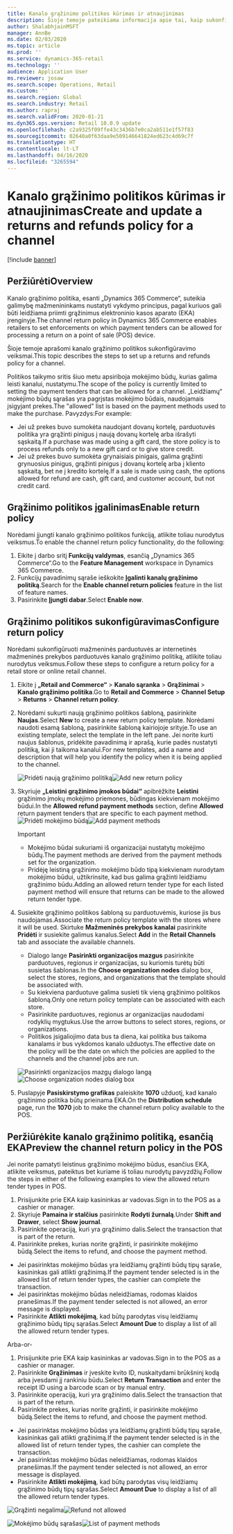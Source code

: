 ```yaml
---
title: Kanalo grąžinimo politikos kūrimas ir atnaujinimas
description: Šioje temoje pateikiama informacija apie tai, kaip sukonfigūruoti kanalo grąžinimo politiką.
author: ShalabhjainMSFT
manager: AnnBe
ms.date: 02/03/2020
ms.topic: article
ms.prod: ''
ms.service: dynamics-365-retail
ms.technology: ''
audience: Application User
ms.reviewer: josaw
ms.search.scope: Operations, Retail
ms.custom: ''
ms.search.region: Global
ms.search.industry: Retail
ms.author: rapraj
ms.search.validFrom: 2020-01-21
ms.dyn365.ops.version: Retail 10.0.9 update
ms.openlocfilehash: c2a9325f09ffe43c3436b7e0ca2ab511e1f57f83
ms.sourcegitcommit: 02640a0f63daa9e509146641824ed623c4d69c7f
ms.translationtype: HT
ms.contentlocale: lt-LT
ms.lasthandoff: 04/16/2020
ms.locfileid: "3265594"
---
```

# <a name="create-and-update-a-returns-and-refunds-policy-for-a-channel"></a><span data-ttu-id="9757f-103">Kanalo grąžinimo politikos kūrimas ir atnaujinimas</span><span class="sxs-lookup"><span data-stu-id="9757f-103">Create and update a returns and refunds policy for a channel</span></span>

[!include [banner](includes/banner.md)]

## <a name="overview"></a><span data-ttu-id="9757f-104">Peržiūrėti</span><span class="sxs-lookup"><span data-stu-id="9757f-104">Overview</span></span>

<span data-ttu-id="9757f-105">Kanalo grąžinimo politika, esanti „Dynamics 365 Commerce“, suteikia galimybę mažmenininkams nustatyti vykdymo principus, pagal kuriuos gali būti leidžiama priimti grąžinimus elektroninio kasos aparato (EKA) įrenginyje.</span><span class="sxs-lookup"><span data-stu-id="9757f-105">The channel return policy in Dynamics 365 Commerce enables retailers to set enforcements on which payment tenders can be allowed for processing a return on a point of sale (POS) device.</span></span>  

<span data-ttu-id="9757f-106">Šioje temoje aprašomi kanalo grąžinimo politikos sukonfigūravimo veiksmai.</span><span class="sxs-lookup"><span data-stu-id="9757f-106">This topic describes the steps to set up a returns and refunds policy for a channel.</span></span>

<span data-ttu-id="9757f-107">Politikos taikymo sritis šiuo metu apsiriboja mokėjimo būdų, kurias galima leisti kanalui, nustatymu.</span><span class="sxs-lookup"><span data-stu-id="9757f-107">The scope of the policy is currently limited to setting the payment tenders that can be allowed for a channel.</span></span> <span data-ttu-id="9757f-108">„Leidžiamų“ mokėjimo būdų sąrašas yra pagrįstas mokėjimo būdais, naudojamais įsigyjant prekes.</span><span class="sxs-lookup"><span data-stu-id="9757f-108">The "allowed" list is based on the payment methods used to make the purchase.</span></span> <span data-ttu-id="9757f-109">Pavyzdys:</span><span class="sxs-lookup"><span data-stu-id="9757f-109">For example:</span></span>

- <span data-ttu-id="9757f-110">Jei už prekes buvo sumokėta naudojant dovanų kortelę, parduotuvės politika yra grąžinti pinigus į naują dovanų kortelę arba išrašyti sąskaitą.</span><span class="sxs-lookup"><span data-stu-id="9757f-110">If a purchase was made using a gift card, the store policy is to process refunds only to a new gift card or to give store credit.</span></span> 
- <span data-ttu-id="9757f-111">Jei už prekes buvo sumokėta grynaisiais pinigais, galima grąžinti grynuosius pinigus, grąžinti pinigus į dovanų kortelę arba į kliento sąskaitą, bet ne į kredito kortelę.</span><span class="sxs-lookup"><span data-stu-id="9757f-111">If a sale is made using cash, the options allowed for refund are cash, gift card, and customer account, but not credit card.</span></span> 


## <a name="enable-return-policy"></a><span data-ttu-id="9757f-112">Grąžinimo politikos įgalinimas</span><span class="sxs-lookup"><span data-stu-id="9757f-112">Enable return policy</span></span>

<span data-ttu-id="9757f-113">Norėdami įjungti kanalo grąžinimo politikos funkciją, atlikite toliau nurodytus veiksmus.</span><span class="sxs-lookup"><span data-stu-id="9757f-113">To enable the channel return policy functionality, do the following:</span></span>

1. <span data-ttu-id="9757f-114">Eikite į darbo sritį **Funkcijų valdymas**, esančią „Dynamics 365 Commerce“.</span><span class="sxs-lookup"><span data-stu-id="9757f-114">Go to the **Feature Management** workspace in Dynamics 365 Commerce.</span></span>
2. <span data-ttu-id="9757f-115">Funkcijų pavadinimų sąraše ieškokite **Įgalinti kanalų grąžinimo politiką**.</span><span class="sxs-lookup"><span data-stu-id="9757f-115">Search for the **Enable channel return policies** feature in the list of feature names.</span></span>
3. <span data-ttu-id="9757f-116">Pasirinkite **Įjungti dabar**.</span><span class="sxs-lookup"><span data-stu-id="9757f-116">Select **Enable now**.</span></span> 

## <a name="configure-return-policy"></a><span data-ttu-id="9757f-117">Grąžinimo politikos sukonfigūravimas</span><span class="sxs-lookup"><span data-stu-id="9757f-117">Configure return policy</span></span>

<span data-ttu-id="9757f-118">Norėdami sukonfigūruoti mažmeninės parduotuvės ar internetinės mažmeninės prekybos parduotuvės kanalo grąžinimo politiką, atlikite toliau nurodytus veiksmus.</span><span class="sxs-lookup"><span data-stu-id="9757f-118">Follow these steps to configure a return policy for a retail store or online retail channel.</span></span>

1. <span data-ttu-id="9757f-119">Eikite į **„Retail and Commerce“** \> **Kanalo sąranka** \> **Grąžinimai** \> **Kanalo grąžinimo politika**.</span><span class="sxs-lookup"><span data-stu-id="9757f-119">Go to **Retail and Commerce** \> **Channel Setup** \> **Returns** \> **Channel return policy**.</span></span>

2. <span data-ttu-id="9757f-120">Norėdami sukurti naują grąžinimo politikos šabloną, pasirinkite **Naujas**.</span><span class="sxs-lookup"><span data-stu-id="9757f-120">Select **New** to create a new return policy template.</span></span> <span data-ttu-id="9757f-121">Norėdami naudoti esamą šabloną, pasirinkite šabloną kairiojoje srityje.</span><span class="sxs-lookup"><span data-stu-id="9757f-121">To use an existing template, select the template in the left pane.</span></span> <span data-ttu-id="9757f-122">Jei norite kurti naujus šablonus, pridėkite pavadinimą ir aprašą, kurie padės nustatyti politiką, kai ji taikoma kanalui.</span><span class="sxs-lookup"><span data-stu-id="9757f-122">For new templates, add a name and description that will help you identify the policy when it is being applied to the channel.</span></span>

   <span data-ttu-id="9757f-123">![Pridėti naują grąžinimo politiką](media/Return-policy-page1.png "Pridėti naują grąžinimo politiką")</span><span class="sxs-lookup"><span data-stu-id="9757f-123">![Add new return policy](media/Return-policy-page1.png "Add new return rolicy")</span></span>
     
   
3. <span data-ttu-id="9757f-124">Skyriuje **„Leistini grąžinimo įmokos būdai“** apibrėžkite **Leistini** grąžinimo įmokų mokėjimo priemones, būdingas kiekvienam mokėjimo būdui.</span><span class="sxs-lookup"><span data-stu-id="9757f-124">In the **Allowed refund payment methods** section, define **Allowed** return payment tenders that are specific to each payment method.</span></span>
   <span data-ttu-id="9757f-125">![Pridėti mokėjimo būdą](media/Return-policy-page2.PNG "Leidžiamų mokėjimo būdų nustatymas kiekvienam mokėjimo tipui")</span><span class="sxs-lookup"><span data-stu-id="9757f-125">![Add payment methods](media/Return-policy-page2.PNG "Set allowed payment methods per payment type")</span></span>
   
    > [!IMPORTANT]
    > - <span data-ttu-id="9757f-126">Mokėjimo būdai sukuriami iš organizacijai nustatytų mokėjimo būdų.</span><span class="sxs-lookup"><span data-stu-id="9757f-126">The payment methods are derived from the payment methods set for the organization.</span></span>
    > - <span data-ttu-id="9757f-127">Pridėję leistiną grąžinimo mokėjimo būdo tipą kiekvienam nurodytam mokėjimo būdui, užtikrinsite, kad bus galima grąžinti leidžiamu grąžinimo būdu.</span><span class="sxs-lookup"><span data-stu-id="9757f-127">Adding an allowed return tender type for each listed payment method will ensure that returns can be made to the allowed return tender type.</span></span>
    
4. <span data-ttu-id="9757f-128">Susiekite grąžinimo politikos šabloną su parduotuvėmis, kuriose jis bus naudojamas.</span><span class="sxs-lookup"><span data-stu-id="9757f-128">Associate the return policy template with the stores where it will be used.</span></span> <span data-ttu-id="9757f-129">Skirtuke **Mažmeninės prekybos kanalai** pasirinkite **Pridėti** ir susiekite galimus kanalus.</span><span class="sxs-lookup"><span data-stu-id="9757f-129">Select **Add** in the **Retail Channels** tab and associate the available channels.</span></span> 

    - <span data-ttu-id="9757f-130">Dialogo lange **Pasirinkti organizacijos mazgus** pasirinkite parduotuves, regionus ir organizacijas, su kuriomis turėtų būti susietas šablonas.</span><span class="sxs-lookup"><span data-stu-id="9757f-130">In the **Choose organization nodes** dialog box, select the stores, regions, and organizations that the template should be associated with.</span></span>
    - <span data-ttu-id="9757f-131">Su kiekviena parduotuve galima susieti tik vieną grąžinimo politikos šabloną.</span><span class="sxs-lookup"><span data-stu-id="9757f-131">Only one return policy template can be associated with each store.</span></span>
    - <span data-ttu-id="9757f-132">Pasirinkite parduotuves, regionus ar organizacijas naudodami rodyklių mygtukus.</span><span class="sxs-lookup"><span data-stu-id="9757f-132">Use the arrow buttons to select stores, regions, or organizations.</span></span>
    - <span data-ttu-id="9757f-133">Politikos įsigaliojimo data bus ta diena, kai politika bus taikoma kanalams ir bus vykdomos kanalo užduotys.</span><span class="sxs-lookup"><span data-stu-id="9757f-133">The effective date on the policy will be the date on which the policies are applied to the channels and the channel jobs are run.</span></span> 

    <span data-ttu-id="9757f-134">![Pasirinkti organizacijos mazgų dialogo langą](media/Return-policy-page3.PNG "Pasirinkti organizacijos mazgų dialogo langą")</span><span class="sxs-lookup"><span data-stu-id="9757f-134">![Choose organization nodes dialog box](media/Return-policy-page3.PNG "Choose organization nodes dialog box")</span></span>

5. <span data-ttu-id="9757f-135">Puslapyje **Pasiskirstymo grafikas** paleiskite **1070** užduotį, kad kanalo grąžinimo politika būtų prieinama EKA.</span><span class="sxs-lookup"><span data-stu-id="9757f-135">On the **Distribution schedule** page, run the **1070** job to make the channel return policy available to the POS.</span></span>

## <a name="preview-the-channel-return-policy-in-the-pos"></a><span data-ttu-id="9757f-136">Peržiūrėkite kanalo grąžinimo politiką, esančią EKA</span><span class="sxs-lookup"><span data-stu-id="9757f-136">Preview the channel return policy in the POS</span></span>

<span data-ttu-id="9757f-137">Jei norite pamatyti leistinus grąžinimo mokėjimo būdus, esančius EKA, atlikite veiksmus, pateiktus bet kuriame iš toliau nurodytų pavyzdžių.</span><span class="sxs-lookup"><span data-stu-id="9757f-137">Follow the steps in either of the following examples to view the allowed return tender types in POS.</span></span>

1. <span data-ttu-id="9757f-138">Prisijunkite prie EKA kaip kasininkas ar vadovas.</span><span class="sxs-lookup"><span data-stu-id="9757f-138">Sign in to the POS as a cashier or manager.</span></span>
2. <span data-ttu-id="9757f-139">Skyriuje **Pamaina ir stalčius** pasirinkite **Rodyti žurnalą**.</span><span class="sxs-lookup"><span data-stu-id="9757f-139">Under **Shift and Drawer**, select **Show journal**.</span></span>
3. <span data-ttu-id="9757f-140">Pasirinkite operaciją, kuri yra grąžinimo dalis.</span><span class="sxs-lookup"><span data-stu-id="9757f-140">Select the transaction that is part of the return.</span></span> 
4. <span data-ttu-id="9757f-141">Pasirinkite prekes, kurias norite grąžinti, ir pasirinkite mokėjimo būdą.</span><span class="sxs-lookup"><span data-stu-id="9757f-141">Select the items to refund, and choose the payment method.</span></span>  
- <span data-ttu-id="9757f-142">Jei pasirinktas mokėjimo būdas yra leidžiamų grąžinti būdų tipų sąraše, kasininkas gali atlikti grąžinimą.</span><span class="sxs-lookup"><span data-stu-id="9757f-142">If the payment tender selected is in the allowed list of return tender types, the cashier can complete the transaction.</span></span>
- <span data-ttu-id="9757f-143">Jei pasirinktas mokėjimo būdas neleidžiamas, rodomas klaidos pranešimas.</span><span class="sxs-lookup"><span data-stu-id="9757f-143">If the payment tender selected is not allowed, an error message is displayed.</span></span>
- <span data-ttu-id="9757f-144">Pasirinkite **Atlikti mokėjimą**, kad būtų parodytas visų leidžiamų grąžinimo būdų tipų sąrašas.</span><span class="sxs-lookup"><span data-stu-id="9757f-144">Select **Amount Due** to display a list of all the allowed return tender types.</span></span>

<span data-ttu-id="9757f-145">Arba</span><span class="sxs-lookup"><span data-stu-id="9757f-145">-or-</span></span>

1. <span data-ttu-id="9757f-146">Prisijunkite prie EKA kaip kasininkas ar vadovas.</span><span class="sxs-lookup"><span data-stu-id="9757f-146">Sign in to the POS as a cashier or manager.</span></span>
2. <span data-ttu-id="9757f-147">Pasirinkite **Grąžinimas** ir įveskite kvito ID, nuskaitydami brūkšninį kodą arba įvesdami jį rankiniu būdu.</span><span class="sxs-lookup"><span data-stu-id="9757f-147">Select **Return Transaction** and enter the receipt ID using a barcode scan or by manual entry.</span></span> 
3. <span data-ttu-id="9757f-148">Pasirinkite operaciją, kuri yra grąžinimo dalis.</span><span class="sxs-lookup"><span data-stu-id="9757f-148">Select the transaction that is part of the return.</span></span> 
4. <span data-ttu-id="9757f-149">Pasirinkite prekes, kurias norite grąžinti, ir pasirinkite mokėjimo būdą.</span><span class="sxs-lookup"><span data-stu-id="9757f-149">Select the items to refund, and choose the payment method.</span></span>  
- <span data-ttu-id="9757f-150">Jei pasirinktas mokėjimo būdas yra leidžiamų grąžinti būdų tipų sąraše, kasininkas gali atlikti grąžinimą.</span><span class="sxs-lookup"><span data-stu-id="9757f-150">If the payment tender selected is in the allowed list of return tender types, the cashier can complete the transaction.</span></span>
- <span data-ttu-id="9757f-151">Jei pasirinktas mokėjimo būdas neleidžiamas, rodomas klaidos pranešimas.</span><span class="sxs-lookup"><span data-stu-id="9757f-151">If the payment tender selected is not allowed, an error message is displayed.</span></span>
- <span data-ttu-id="9757f-152">Pasirinkite **Atlikti mokėjimą**, kad būtų parodytas visų leidžiamų grąžinimo būdų tipų sąrašas.</span><span class="sxs-lookup"><span data-stu-id="9757f-152">Select **Amount Due** to display a list of all the allowed return tender types.</span></span>

<span data-ttu-id="9757f-153">![Grąžinti negalima](media/Return-policy-page6.png "Blogas grąžinimo tipas")</span><span class="sxs-lookup"><span data-stu-id="9757f-153">![Refund not allowed](media/Return-policy-page6.png "Refund type not allowed")</span></span>



<span data-ttu-id="9757f-154">![Mokėjimo būdų sąrašas](media/Return-policy-page5.PNG "Galimi grąžinimo tipai")</span><span class="sxs-lookup"><span data-stu-id="9757f-154">![List of payment methods](media/Return-policy-page5.PNG "Refund types allowed")</span></span>
